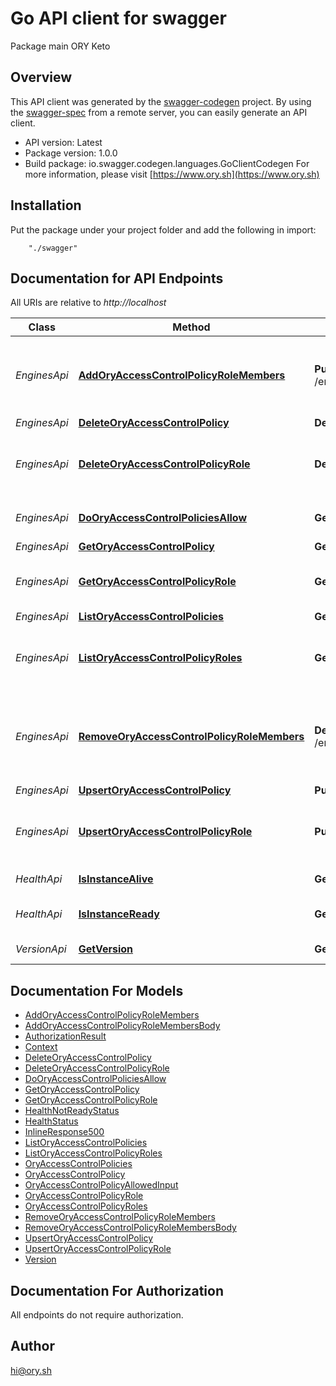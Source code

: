 # Go API client for swagger

Package main ORY Keto

## Overview
This API client was generated by the [swagger-codegen](https://github.com/swagger-api/swagger-codegen) project.  By using the [swagger-spec](https://github.com/swagger-api/swagger-spec) from a remote server, you can easily generate an API client.

- API version: Latest
- Package version: 1.0.0
- Build package: io.swagger.codegen.languages.GoClientCodegen
For more information, please visit [https://www.ory.sh](https://www.ory.sh)

## Installation
Put the package under your project folder and add the following in import:
```
    "./swagger"
```

## Documentation for API Endpoints

All URIs are relative to *http://localhost*

Class | Method | HTTP request | Description
------------ | ------------- | ------------- | -------------
*EnginesApi* | [**AddOryAccessControlPolicyRoleMembers**](docs/EnginesApi.md#addoryaccesscontrolpolicyrolemembers) | **Put** /engines/ory/{flavor}/roles/{id}/members | Add a member to an ORY Access Control Policy Role
*EnginesApi* | [**DeleteOryAccessControlPolicy**](docs/EnginesApi.md#deleteoryaccesscontrolpolicy) | **Delete** /engines/ory/{flavor}/policies/{id} | 
*EnginesApi* | [**DeleteOryAccessControlPolicyRole**](docs/EnginesApi.md#deleteoryaccesscontrolpolicyrole) | **Delete** /engines/ory/{flavor}/roles/{id} | Delete an ORY Access Control Policy Role
*EnginesApi* | [**DoOryAccessControlPoliciesAllow**](docs/EnginesApi.md#dooryaccesscontrolpoliciesallow) | **Get** /engines/ory/{flavor}/allowed | Check if a request is allowed
*EnginesApi* | [**GetOryAccessControlPolicy**](docs/EnginesApi.md#getoryaccesscontrolpolicy) | **Get** /engines/ory/{flavor}/policies/{id} | 
*EnginesApi* | [**GetOryAccessControlPolicyRole**](docs/EnginesApi.md#getoryaccesscontrolpolicyrole) | **Get** /engines/ory/{flavor}/roles/{id} | Get an ORY Access Control Policy Role
*EnginesApi* | [**ListOryAccessControlPolicies**](docs/EnginesApi.md#listoryaccesscontrolpolicies) | **Get** /engines/ory/{flavor}/policies | 
*EnginesApi* | [**ListOryAccessControlPolicyRoles**](docs/EnginesApi.md#listoryaccesscontrolpolicyroles) | **Get** /engines/ory/{flavor}/roles | List ORY Access Control Policy Roles
*EnginesApi* | [**RemoveOryAccessControlPolicyRoleMembers**](docs/EnginesApi.md#removeoryaccesscontrolpolicyrolemembers) | **Delete** /engines/ory/{flavor}/roles/{id}/members | Remove a member from an ORY Access Control Policy Role
*EnginesApi* | [**UpsertOryAccessControlPolicy**](docs/EnginesApi.md#upsertoryaccesscontrolpolicy) | **Put** /engines/ory/{flavor}/policies | 
*EnginesApi* | [**UpsertOryAccessControlPolicyRole**](docs/EnginesApi.md#upsertoryaccesscontrolpolicyrole) | **Put** /engines/ory/{flavor}/roles | Upsert an ORY Access Control Policy Role
*HealthApi* | [**IsInstanceAlive**](docs/HealthApi.md#isinstancealive) | **Get** /health/alive | Check alive status
*HealthApi* | [**IsInstanceReady**](docs/HealthApi.md#isinstanceready) | **Get** /health/ready | Check readiness status
*VersionApi* | [**GetVersion**](docs/VersionApi.md#getversion) | **Get** /version | Get service version


## Documentation For Models

 - [AddOryAccessControlPolicyRoleMembers](docs/AddOryAccessControlPolicyRoleMembers.md)
 - [AddOryAccessControlPolicyRoleMembersBody](docs/AddOryAccessControlPolicyRoleMembersBody.md)
 - [AuthorizationResult](docs/AuthorizationResult.md)
 - [Context](docs/Context.md)
 - [DeleteOryAccessControlPolicy](docs/DeleteOryAccessControlPolicy.md)
 - [DeleteOryAccessControlPolicyRole](docs/DeleteOryAccessControlPolicyRole.md)
 - [DoOryAccessControlPoliciesAllow](docs/DoOryAccessControlPoliciesAllow.md)
 - [GetOryAccessControlPolicy](docs/GetOryAccessControlPolicy.md)
 - [GetOryAccessControlPolicyRole](docs/GetOryAccessControlPolicyRole.md)
 - [HealthNotReadyStatus](docs/HealthNotReadyStatus.md)
 - [HealthStatus](docs/HealthStatus.md)
 - [InlineResponse500](docs/InlineResponse500.md)
 - [ListOryAccessControlPolicies](docs/ListOryAccessControlPolicies.md)
 - [ListOryAccessControlPolicyRoles](docs/ListOryAccessControlPolicyRoles.md)
 - [OryAccessControlPolicies](docs/OryAccessControlPolicies.md)
 - [OryAccessControlPolicy](docs/OryAccessControlPolicy.md)
 - [OryAccessControlPolicyAllowedInput](docs/OryAccessControlPolicyAllowedInput.md)
 - [OryAccessControlPolicyRole](docs/OryAccessControlPolicyRole.md)
 - [OryAccessControlPolicyRoles](docs/OryAccessControlPolicyRoles.md)
 - [RemoveOryAccessControlPolicyRoleMembers](docs/RemoveOryAccessControlPolicyRoleMembers.md)
 - [RemoveOryAccessControlPolicyRoleMembersBody](docs/RemoveOryAccessControlPolicyRoleMembersBody.md)
 - [UpsertOryAccessControlPolicy](docs/UpsertOryAccessControlPolicy.md)
 - [UpsertOryAccessControlPolicyRole](docs/UpsertOryAccessControlPolicyRole.md)
 - [Version](docs/Version.md)


## Documentation For Authorization

 All endpoints do not require authorization.


## Author

hi@ory.sh

